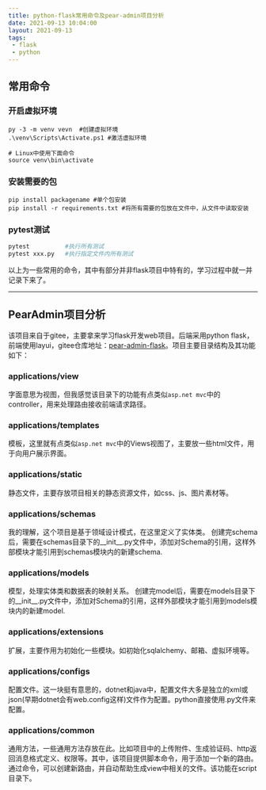 ```yaml
---
title: python-flask常用命令及pear-admin项目分析
date: 2021-09-13 10:04:00
layout: 2021-09-13
tags: 
 - flask
 - python
---
```


## 常用命令

### 开启虚拟环境
```
py -3 -m venv vevn  #创建虚拟环境
.\venv\Scripts\Activate.ps1 #激活虚拟环境

# Linux中使用下面命令
source venv\bin\activate
```

### 安装需要的包

```
pip install packagename #单个包安装
pip install -r requirements.txt #将所有需要的包放在文件中，从文件中读取安装
```


### pytest测试
```python
pytest          #执行所有测试
pytest xxx.py   #执行指定文件内所有测试
```
以上为一些常用的命令，其中有部分并非flask项目中特有的，学习过程中就一并记录下来了。

---

## PearAdmin项目分析

 该项目来自于gitee，主要拿来学习flask开发web项目。后端采用python flask，前端使用layui，gitee仓库地址：<a href="https://gitee.com/pear-admin/pear-admin-flask">pear-admin-flask</a>。项目主要目录结构及其功能如下：
### applications/view 
字面意思为视图，但我感觉该目录下的功能有点类似```asp.net mvc```中的controller，用来处理路由接收前端请求路径。

### applications/templates
模板，这里就有点类似```asp.net mvc```中的Views视图了，主要放一些html文件，用于向用户展示界面。


### applications/static
静态文件，主要存放项目相关的静态资源文件，如css、js、图片素材等。

### applications/schemas
我的理解，这个项目是基于领域设计模式，在这里定义了实体类。
创建完schema后，需要在schemas目录下的__init__.py文件中，添加对Schema的引用，这样外部模块才能引用到schemas模块内的新建schema.

### applications/models
模型，处理实体类和数据表的映射关系。
创建完model后，需要在models目录下的__init__.py文件中，添加对Schema的引用，这样外部模块才能引用到models模块内的新建model.

### applications/extensions
扩展，主要作用为初始化一些模块。如初始化sqlalchemy、邮箱、虚拟环境等。

### applications/configs
配置文件。这一块挺有意思的，dotnet和java中，配置文件大多是独立的xml或json(早期dotnet会有web.config这样)文件作为配置。python直接使用.py文件来配置。

### applications/common
通用方法，一些通用方法存放在此。比如项目中的上传附件、生成验证码、http返回消息格式定义、权限等。其中，该项目提供脚本命令，用于添加一个新的路由。通过命令，可以创建新路由，并自动帮助生成view中相关的文件。该功能在script目录下。


